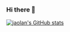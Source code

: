 ### Hi there 👋


[![jaolan's GitHub stats](https://github-readme-stats.vercel.app/api?username=jaolan&count_private=true)](https://github.com/anuraghazra/github-readme-stats)

<!--
**jaolan/jaolan** is a ✨ _special_ ✨ repository because its `README.md` (this file) appears on your GitHub profile.

Here are some ideas to get you started:

- 🔭 I’m currently working on ...
- 🌱 I’m currently learning ...
- 👯 I’m looking to collaborate on ...
- 🤔 I’m looking for help with ...
- 💬 Ask me about ...
- 📫 How to reach me: ...
- 😄 Pronouns: ...
- ⚡ Fun fact: ...
-->
